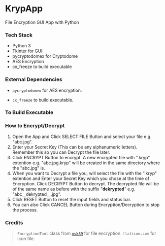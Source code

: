 # KrypApp
File Encryption GUI App with Python

### Tech Stack
* Python 3
* Tkinter for GUI
* pycryptodomex for Cryptodome
* AES Encryption
* cx_freeze to build executable

### External Dependencies
* `pycryptodomex` for AES encryption.

* `cx_freeze` to build executable.


### To Build Executable


### How to Encrypt/Decrypt
1. Open the App and Click SELECT FILE Button and select your file e.g. "abc.jpg".
2. Enter your Secret Key (This can be any alphanumeric letters). Remember this so you can Decrypt the file later.
3. Click ENCRYPT Button to encrypt. A new encrypted file with ".kryp" extention e.g. "abc.jpg.kryp" will be created in the same directory where the "abc.jpg" is.
4. When you want to Decrypt a file you, will select the file with the ".kryp" extention and Enter your Secret Key which you chose at the time of Encryption. Click DECRYPT Button to decrypt. The decrypted file will be of the same name as before with the suffix "__dekrypted__" e.g. "abc__dekrypted__.jpg".
5. Click RESET Button to reset the input fields and status bar.
6. You can also Click CANCEL Button during Encryption/Decryption to stop the process.

### Credits
> `EncryptionTool` class from [`nsk89`](https://github.com/nsk89) for file encryption.
> `flaticon.com` for icon file.
